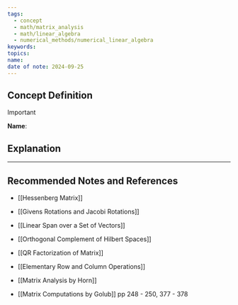 ```yaml
---
tags:
  - concept
  - math/matrix_analysis
  - math/linear_algebra
  - numerical_methods/numerical_linear_algebra
keywords: 
topics: 
name: 
date of note: 2024-09-25
---
```


## Concept Definition

>[!important]
>**Name**: 



## Explanation





-----------
##  Recommended Notes and References


- [[Hessenberg Matrix]]
- [[Givens Rotations and Jacobi Rotations]]


- [[Linear Span over a Set of Vectors]]
- [[Orthogonal Complement of Hilbert Spaces]]
- [[QR Factorization of Matrix]]


- [[Elementary Row and Column Operations]]

- [[Matrix Analysis by Horn]]
- [[Matrix Computations by Golub]] pp 248 - 250, 377 - 378